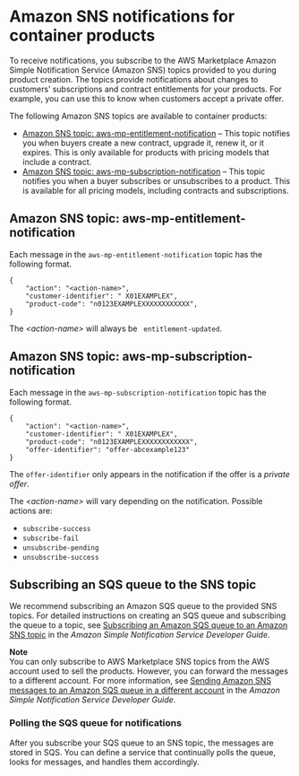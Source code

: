 # Amazon SNS notifications for container products<a name="container-notification"></a>

To receive notifications, you subscribe to the AWS Marketplace Amazon Simple Notification Service \(Amazon SNS\) topics provided to you during product creation\. The topics provide notifications about changes to customers’ subscriptions and contract entitlements for your products\. For example, you can use this to know when customers accept a private offer\.

The following Amazon SNS topics are available to container products:
+ [Amazon SNS topic: aws\-mp\-entitlement\-notification](#container-sns-message-body) – This topic notifies you when buyers create a new contract, upgrade it, renew it, or it expires\. This is only available for products with pricing models that include a contract\.
+ [Amazon SNS topic: aws\-mp\-subscription\-notification](#container-sns-subscription-message-body) – This topic notifies you when a buyer subscribes or unsubscribes to a product\. This is available for all pricing models, including contracts and subscriptions\.

## Amazon SNS topic: aws\-mp\-entitlement\-notification<a name="container-sns-message-body"></a>

Each message in the `aws-mp-entitlement-notification` topic has the following format\.

```
{
    "action": "<action-name>",
    "customer-identifier": " X01EXAMPLEX",
    "product-code": "n0123EXAMPLEXXXXXXXXXXXX",
}
```

The *<action\-name>* will always be ` entitlement-updated`\. 

## Amazon SNS topic: aws\-mp\-subscription\-notification<a name="container-sns-subscription-message-body"></a>

Each message in the `aws-mp-subscription-notification` topic has the following format\.

```
{
    "action": "<action-name>",
    "customer-identifier": " X01EXAMPLEX",
    "product-code": "n0123EXAMPLEXXXXXXXXXXXX",
    "offer-identifier": "offer-abcexample123"
}
```

The `offer-identifier` only appears in the notification if the offer is a *private offer*\.

The *<action\-name>* will vary depending on the notification\. Possible actions are:
+ `subscribe-success`
+ `subscribe-fail`
+ `unsubscribe-pending`
+ `unsubscribe-success`

## Subscribing an SQS queue to the SNS topic<a name="container-subscribing-an-sqs-queue-to-the-sns-topic"></a>

 We recommend subscribing an Amazon SQS queue to the provided SNS topics\. For detailed instructions on creating an SQS queue and subscribing the queue to a topic, see [ Subscribing an Amazon SQS queue to an Amazon SNS topic](https://docs.aws.amazon.com/sns/latest/dg/subscribe-sqs-queue-to-sns-topic.html) in the *Amazon Simple Notification Service Developer Guide*\.

**Note**  
You can only subscribe to AWS Marketplace SNS topics from the AWS account used to sell the products\. However, you can forward the messages to a different account\. For more information, see [Sending Amazon SNS messages to an Amazon SQS queue in a different account](https://docs.aws.amazon.com/sns/latest/dg/sns-send-message-to-sqs-cross-account.html) in the *Amazon Simple Notification Service Developer Guide*\.

### Polling the SQS queue for notifications<a name="container-polling-the-sqs-for-notifications"></a>

After you subscribe your SQS queue to an SNS topic, the messages are stored in SQS\. You can define a service that continually polls the queue, looks for messages, and handles them accordingly\.